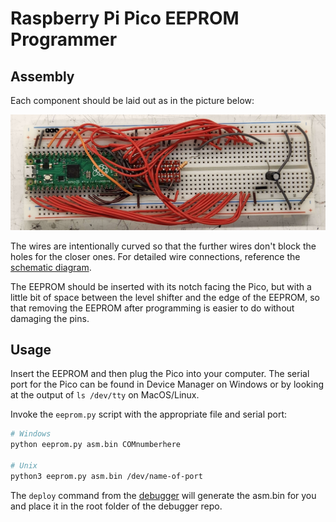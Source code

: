# Raspberry Pi Pico EEPROM Programmer

## Assembly

Each component should be laid out as in the picture below:

![programmer reference picture](schematics/reference.jpg)

The wires are intentionally curved so that the further wires don't block the holes for the closer ones.
For detailed wire connections, reference the [schematic diagram](schematics/eeprom_programmer.pdf).

The EEPROM should be inserted with its notch facing the Pico,
but with a little bit of space between the level shifter and the edge of the EEPROM,
so that removing the EEPROM after programming is easier to do without damaging the pins.

## Usage

Insert the EEPROM and then plug the Pico into your computer.
The serial port for the Pico can be found in Device Manager on Windows
or by looking at the output of `ls /dev/tty` on MacOS/Linux.

Invoke the `eeprom.py` script with the appropriate file and serial port:

```bash
# Windows
python eeprom.py asm.bin COMnumberhere

# Unix
python3 eeprom.py asm.bin /dev/name-of-port
```

The `deploy` command from the [debugger](https://github.com/SuperTails/byobc-debugger/)
will generate the asm.bin for you and place it in the root folder of the debugger repo.
